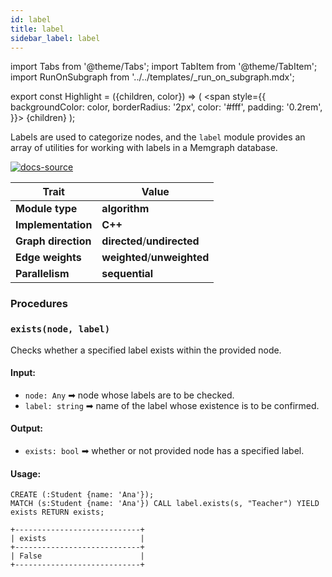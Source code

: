 ```yaml
---
id: label
title: label
sidebar_label: label
---
```


import Tabs from '@theme/Tabs';
import TabItem from '@theme/TabItem';
import RunOnSubgraph from '../../templates/_run_on_subgraph.mdx';

export const Highlight = ({children, color}) => (
<span
style={{
  backgroundColor: color,
  borderRadius: '2px',
  color: '#fff',
  padding: '0.2rem',
}}>
{children}
</span>
);

Labels are used to categorize nodes, and the `label` module provides an array of utilities for working with labels in a Memgraph database.


[![docs-source](https://img.shields.io/badge/source-label-FB6E00?logo=github&style=for-the-badge)](https://github.com/memgraph/mage/tree/main/cpp/label_module)

| Trait               | Value                                                 |
| ------------------- | ----------------------------------------------------- |
| **Module type**     | <Highlight color="#FB6E00">**algorithm**</Highlight>  |
| **Implementation**  | <Highlight color="#FB6E00">**C++**</Highlight>        |
| **Graph direction** | <Highlight color="#FB6E00">**directed**</Highlight>/<Highlight color="#FB6E00">**undirected**</Highlight> |
| **Edge weights**    | <Highlight color="#FB6E00">**weighted**</Highlight>/<Highlight color="#FB6E00">**unweighted**</Highlight> |
| **Parallelism**     | <Highlight color="#FB6E00">**sequential**</Highlight> |

### Procedures

### `exists(node, label)`

Checks whether a specified label exists within the provided node.

#### Input:

- `node: Any` ➡ node whose labels are to be checked.
- `label: string` ➡ name of the label whose existence is to be confirmed.

#### Output:

- `exists: bool` ➡ whether or not provided node has a specified label.

#### Usage:

```cypher
CREATE (:Student {name: 'Ana'});
MATCH (s:Student {name: 'Ana'}) CALL label.exists(s, "Teacher") YIELD exists RETURN exists;
```

```plaintext
+----------------------------+
| exists                     |
+----------------------------+
| False                      |
+----------------------------+
```

